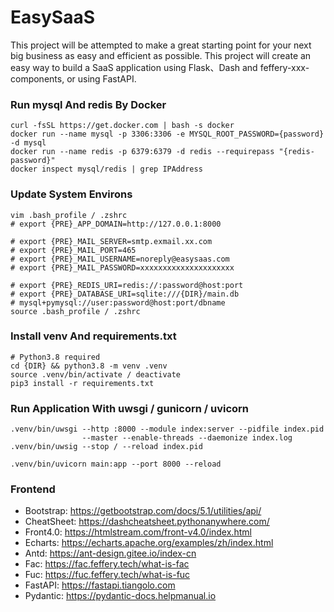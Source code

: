 # EasySaaS

This project will be attempted to make a great starting point for your next big business as easy and efficient as possible.
This project will create an easy way to build a SaaS application using Flask、Dash and feffery-xxx-components, or using FastAPI.

### Run mysql And redis By Docker

```
curl -fsSL https://get.docker.com | bash -s docker
docker run --name mysql -p 3306:3306 -e MYSQL_ROOT_PASSWORD={password} -d mysql
docker run --name redis -p 6379:6379 -d redis --requirepass "{redis-password}"
docker inspect mysql/redis | grep IPAddress
```

### Update System Environs

```
vim .bash_profile / .zshrc
# export {PRE}_APP_DOMAIN=http://127.0.0.1:8000

# export {PRE}_MAIL_SERVER=smtp.exmail.xx.com
# export {PRE}_MAIL_PORT=465
# export {PRE}_MAIL_USERNAME=noreply@easysaas.com
# export {PRE}_MAIL_PASSWORD=xxxxxxxxxxxxxxxxxxxxx

# export {PRE}_REDIS_URI=redis://:password@host:port
# export {PRE}_DATABASE_URI=sqlite:///{DIR}/main.db
# mysql+pymysql://user:password@host:port/dbname
source .bash_profile / .zshrc
```

### Install venv And requirements.txt

```
# Python3.8 required
cd {DIR} && python3.8 -m venv .venv
source .venv/bin/activate / deactivate
pip3 install -r requirements.txt
```

### Run Application With uwsgi / gunicorn / uvicorn

```
.venv/bin/uwsgi --http :8000 --module index:server --pidfile index.pid 
                --master --enable-threads --daemonize index.log
.venv/bin/uwsig --stop / --reload index.pid

.venv/bin/uvicorn main:app --port 8000 --reload
```

### Frontend

- Bootstrap: https://getbootstrap.com/docs/5.1/utilities/api/
- CheatSheet: https://dashcheatsheet.pythonanywhere.com/
- Front4.0: https://htmlstream.com/front-v4.0/index.html
- Echarts: https://echarts.apache.org/examples/zh/index.html
- Antd: https://ant-design.gitee.io/index-cn
- Fac: https://fac.feffery.tech/what-is-fac
- Fuc: https://fuc.feffery.tech/what-is-fuc
- FastAPI: https://fastapi.tiangolo.com
- Pydantic: https://pydantic-docs.helpmanual.io
